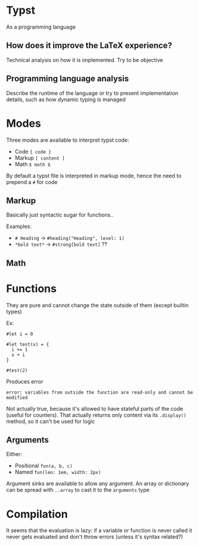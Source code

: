 # Typst
As a programming language

## How does it improve the LaTeX experience?
Technical analysis on how it is implemented. Try to be objective

## Programming language analysis
Describe the runtime of the language or try to present implementation details, such as how dynamic typing is managed

# Modes
<!-- https://typst.app/docs/reference/foundations/eval/ -->
Three modes are available to interpret typst code:
- Code `{ code }`
- Markup `[ content ]`
- Math `$ math $`

By default a typst file is interpreted in markup mode, hence the need to prepend a `#` for code

## Markup
Basically just syntactic sugar for functions..

Examples:
- `# Heading` -> `#heading("Heading", level: 1)`
- `*bold text*` -> `#strong[bold text]` ??

## Math
<!-- TODO Is math also just a syntactic sugar? Or can it be expressed only with pure functions? -->

# Functions
<!-- https://typst.app/docs/reference/types/function/ -->
They are pure and cannot change the state outside of them (except builtin types)

Ex:
```typst
#let i = 0

#let test(x) = {
  i += 1
  x + i
}

#test(2)
```
Produces error
```
error: variables from outside the function are read-only and cannot be modified
```

Not actually true, because it's allowed to have stateful parts of the code (useful for counters).
That actually returns only content via its `.display()` method, so it can't be used for logic

## Arguments
Either:
- Positional `fun(a, b, c)`
- Named  `fun(len: 1em, width: 2px)`

Argument sinks are available to allow any argument. An array or dictionary can be spread with `..array` to cast it to the `arguments` type

# Compilation
It seems that the evaluation is lazy: if a variable or function is never called it never gets evaluated and don't throw errors (unless it's syntax related?)
